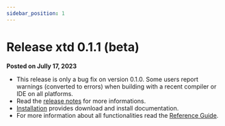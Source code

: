 ```yaml
---
sidebar_position: 1
---
```


# Release xtd 0.1.1 (beta)

**Posted on Jully 17, 2023**

* This release is only a bug fix on version 0.1.0. Some users report warnings (converted to errors) when building with a recent compiler or IDE on all platforms.
* Read the [release notes](documentation/release_notes.md) for more informations.
* [Installation](downloads.md) provides download and install documentation.
* For more information about all functionalities read the [Reference Guide](https://gammasoft71.github.io/xtd/reference_guides/v0.1.1/index.html).
